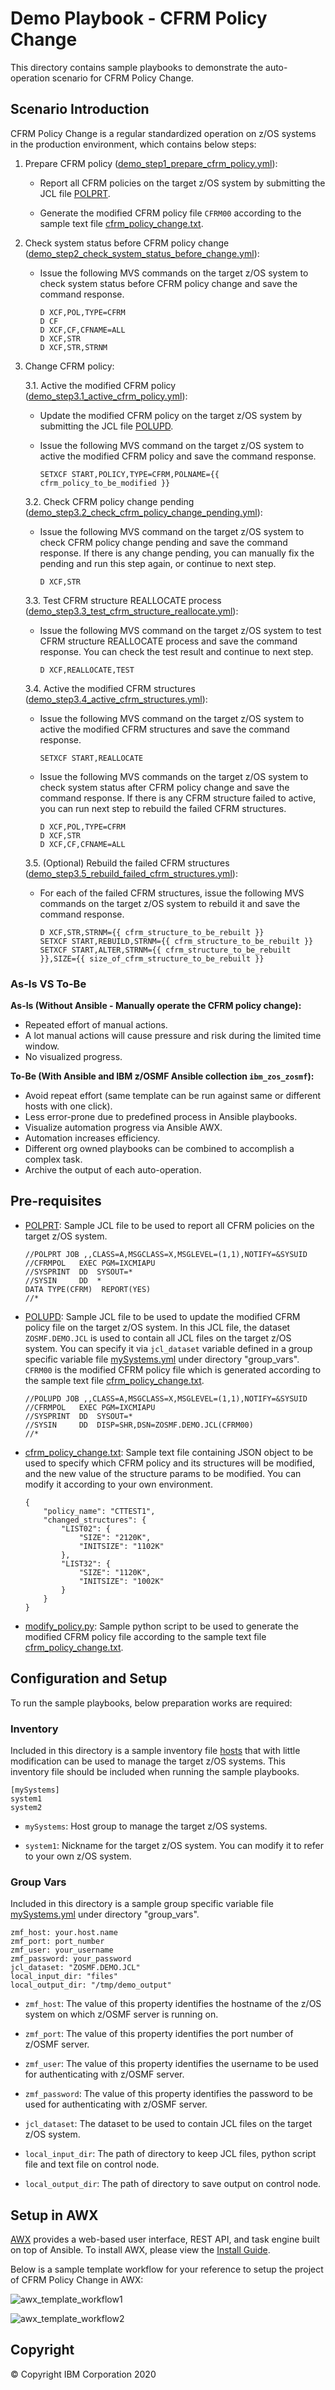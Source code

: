 # Demo Playbook - CFRM Policy Change
This directory contains sample playbooks to demonstrate the auto-operation scenario for CFRM Policy Change.


## Scenario Introduction
CFRM Policy Change is a regular standardized operation on z/OS systems in the production environment, which contains below steps:

1. Prepare CFRM policy ([demo_step1_prepare_cfrm_policy.yml](demo_step1_prepare_cfrm_policy.yml)):

    * Report all CFRM policies on the target z/OS system by submitting the JCL file [POLPRT](files/POLPRT).
    
    * Generate the modified CFRM policy file `CFRM00` according to the sample text file [cfrm_policy_change.txt](files/cfrm_policy_change.txt).

2. Check system status before CFRM policy change ([demo_step2_check_system_status_before_change.yml](demo_step2_check_system_status_before_change.yml)):

    * Issue the following MVS commands on the target z/OS system to check system status before CFRM policy change and save the command response.
        ```
        D XCF,POL,TYPE=CFRM
        D CF
        D XCF,CF,CFNAME=ALL
        D XCF,STR
        D XCF,STR,STRNM
        ```

3. Change CFRM policy:

    3.1. Active the modified CFRM policy ([demo_step3.1_active_cfrm_policy.yml](demo_step3.1_active_cfrm_policy.yml)):
    
    * Update the modified CFRM policy on the target z/OS system by submitting the JCL file [POLUPD](files/POLUPD).

    * Issue the following MVS command on the target z/OS system to active the modified CFRM policy and save the command response.
        ```
        SETXCF START,POLICY,TYPE=CFRM,POLNAME={{ cfrm_policy_to_be_modified }}
        ```

    3.2. Check CFRM policy change pending ([demo_step3.2_check_cfrm_policy_change_pending.yml](demo_step3.2_check_cfrm_policy_change_pending.yml)):

    * Issue the following MVS command on the target z/OS system to check CFRM policy change pending and save the command response. If there is any change pending, you can manually fix the pending and run this step again, or continue to next step.
        ```
        D XCF,STR
        ```

    3.3. Test CFRM structure REALLOCATE process ([demo_step3.3_test_cfrm_structure_reallocate.yml](demo_step3.3_test_cfrm_structure_reallocate.yml)):

    * Issue the following MVS command on the target z/OS system to test CFRM structure REALLOCATE process and save the command response. You can check the test result and continue to next step.
        ```
        D XCF,REALLOCATE,TEST
        ```

    3.4. Active the modified CFRM structures ([demo_step3.4_active_cfrm_structures.yml](demo_step3.4_active_cfrm_structures.yml)):

    * Issue the following MVS command on the target z/OS system to active the modified CFRM structures and save the command response.
        ```
        SETXCF START,REALLOCATE
        ```
    
    * Issue the following MVS commands on the target z/OS system to check system status after CFRM policy change and save the command response. If there is any CFRM structure failed to active, you can run next step to rebuild the failed CFRM structures.
        ```
        D XCF,POL,TYPE=CFRM
        D XCF,STR
        D XCF,CF,CFNAME=ALL
        ```

    3.5. (Optional) Rebuild the failed CFRM structures ([demo_step3.5_rebuild_failed_cfrm_structures.yml](demo_step3.5_rebuild_failed_cfrm_structures.yml)):
    
    * For each of the failed CFRM structures, issue the following MVS commands on the target z/OS system to rebuild it and save the command response.
        ```
        D XCF,STR,STRNM={{ cfrm_structure_to_be_rebuilt }}
        SETXCF START,REBUILD,STRNM={{ cfrm_structure_to_be_rebuilt }}
        SETXCF START,ALTER,STRNM={{ cfrm_structure_to_be_rebuilt }},SIZE={{ size_of_cfrm_structure_to_be_rebuilt }}
        ```

### As-Is VS To-Be
**As-Is (Without Ansible - Manually operate the CFRM policy change):**
* Repeated effort of manual actions.
* A lot manual actions will cause pressure and risk during the limited time window.
* No visualized progress.

**To-Be (With Ansible and IBM z/OSMF Ansible collection `ibm_zos_zosmf`):**
* Avoid repeat effort (same template can be run against same or different hosts with one click).
* Less error-prone due to predefined process in Ansible playbooks.
* Visualize automation progress via Ansible AWX.
* Automation increases efficiency.
* Different org owned playbooks can be combined to accomplish a complex task.
* Archive the output of each auto-operation.


## Pre-requisites
* [POLPRT](files/POLPRT): Sample JCL file to be used to report all CFRM policies on the target z/OS system.
    ```
    //POLPRT JOB ,,CLASS=A,MSGCLASS=X,MSGLEVEL=(1,1),NOTIFY=&SYSUID
    //CFRMPOL   EXEC PGM=IXCMIAPU
    //SYSPRINT  DD  SYSOUT=*
    //SYSIN     DD  *
    DATA TYPE(CFRM)  REPORT(YES)
    //*
    ```

* [POLUPD](files/POLUPD): Sample JCL file to be used to update the modified CFRM policy file on the target z/OS system. In this JCL file, the dataset `ZOSMF.DEMO.JCL` is used to contain all JCL files on the target z/OS system. You can specify it via `jcl_dataset` variable defined in a group specific variable file [mySystems.yml](group_vars/mySystems.yml) under directory "group_vars". `CFRM00` is the modified CFRM policy file  which is generated according to the sample text file [cfrm_policy_change.txt](files/cfrm_policy_change.txt).
    ```
    //POLUPD JOB ,,CLASS=A,MSGCLASS=X,MSGLEVEL=(1,1),NOTIFY=&SYSUID
    //CFRMPOL   EXEC PGM=IXCMIAPU
    //SYSPRINT  DD  SYSOUT=*
    //SYSIN     DD  DISP=SHR,DSN=ZOSMF.DEMO.JCL(CFRM00)
    //*
    ```

* [cfrm_policy_change.txt](files/cfrm_policy_change.txt): Sample text file containing JSON object to be used to specify which CFRM policy and its structures will be modified, and the new value of the structure params to be modified. You can modify it according to your own environment.
    ```
    {
        "policy_name": "CTTEST1",
        "changed_structures": {
            "LIST02": {
                "SIZE": "2120K",
                "INITSIZE": "1102K"
            },
            "LIST32": {
                "SIZE": "1120K",
                "INITSIZE": "1002K"
            }
        }
    }
    ```

* [modify_policy.py](files/modify_policy.py): Sample python script to be used to generate the modified CFRM policy file according to the sample text file [cfrm_policy_change.txt](files/cfrm_policy_change.txt).


## Configuration and Setup
To run the sample playbooks, below preparation works are required:

### Inventory
Included in this directory is a sample inventory file [hosts](hosts) that with little modification can be used to manage the target z/OS systems. This inventory file should be included when running the sample playbooks.
```
[mySystems]
system1 
system2
```
* `mySystems`: Host group to manage the target z/OS systems.

* `system1`: Nickname for the target z/OS system. You can modify it to refer to your own z/OS system.

### Group Vars
Included in this directory is a sample group specific variable file [mySystems.yml](group_vars/mySystems.yml) under directory "group_vars".
```
zmf_host: your.host.name
zmf_port: port_number
zmf_user: your_username
zmf_password: your_password
jcl_dataset: "ZOSMF.DEMO.JCL"
local_input_dir: "files"
local_output_dir: "/tmp/demo_output"
```
* `zmf_host`: The value of this property identifies the hostname of the z/OS system on which z/OSMF server is running on.

* `zmf_port`: The value of this property identifies the port number of z/OSMF server.

* `zmf_user`: The value of this property identifies the username to be used for authenticating with z/OSMF server.

* `zmf_password`: The value of this property identifies the password to be used for authenticating with z/OSMF server.

* `jcl_dataset`: The dataset to be used to contain JCL files on the target z/OS system.

* `local_input_dir`: The path of directory to keep JCL files, python script file and text file on control node.

* `local_output_dir`: The path of directory to save output on control node.


## Setup in AWX
[AWX](https://github.com/ansible/awx) provides a web-based user interface, REST API, and task engine built on top of Ansible. To install AWX, please view the [Install Guide](https://github.com/ansible/awx/blob/devel/INSTALL.md).

Below is a sample template workflow for your reference to setup the project of CFRM Policy Change in AWX:

![awx_template_workflow1](images/awx_template_workflow1.png)

![awx_template_workflow2](images/awx_template_workflow2.png)


## Copyright
© Copyright IBM Corporation 2020
